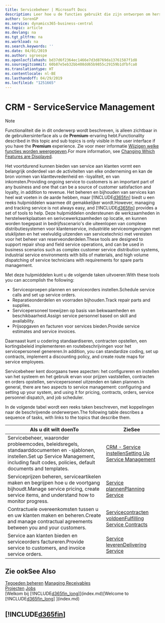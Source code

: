 ```yaml
---
title: Servicebeheer | Microsoft Docs
description: Leer hoe u de functies gebruikt die zijn ontworpen om herstelwerkplaats- en serivcewerkzaamheden te ondersteunen.
author: SorenGP
ms.service: dynamics365-business-central
ms.topic: article
ms.devlang: na
ms.tgt_pltfrm: na
ms.workload: na
ms.search.keywords: ''
ms.date: 04/01/2019
ms.author: sgroespe
ms.openlocfilehash: bd37d6f2364ec1466e7d3d8769da13761587f1d8
ms.sourcegitcommit: 60b87e5eb32bb408dd65b9855c29159b1dfbfca8
ms.translationtype: HT
ms.contentlocale: nl-BE
ms.lasthandoff: 04/29/2019
ms.locfileid: "1251665"
---
```

# <a name="service-management"></a><span data-ttu-id="1cbdc-103">CRM - Service</span><span class="sxs-lookup"><span data-stu-id="1cbdc-103">Service Management</span></span>
> [!NOTE]
> <span data-ttu-id="1cbdc-104">Functionaliteit die in dit onderwerp wordt beschreven, is alleen zichtbaar in de gebruikersinterface als u de **Premium**-ervaring hebt.</span><span class="sxs-lookup"><span data-stu-id="1cbdc-104">Functionality described in this topic and sub topics is only visible in the user interface if you have the **Premium** experience.</span></span> <span data-ttu-id="1cbdc-105">Zie voor meer informatie [Wijzigen welke functies worden weergegeven](ui-experiences.md).</span><span class="sxs-lookup"><span data-stu-id="1cbdc-105">For more information, see [Changing Which Features are Displayed](ui-experiences.md).</span></span>

<span data-ttu-id="1cbdc-106">Het voortdurend kunnen bieden van service aan klanten vormt een belangrijk onderdeel van de activiteiten van elke onderneming en kan de bron vormen van klanttevredenheid en -loyaliteit, en van inkomsten.</span><span class="sxs-lookup"><span data-stu-id="1cbdc-106">Providing ongoing service to customers is an important part of any business and one that can be a source of customer satisfaction and loyalty, in addition to revenue.</span></span> <span data-ttu-id="1cbdc-107">Het beheren en bijhouden van services kan heel wat voeten in de aarde hebben, maar [!INCLUDE[d365fin](includes/d365fin_md.md)] biedt u een reeks hulpmiddelen waarmee dit gemakkelijker wordt.</span><span class="sxs-lookup"><span data-stu-id="1cbdc-107">However, managing and tracking service is not always easy, and [!INCLUDE[d365fin](includes/d365fin_md.md)] provides a set of tools to help.</span></span> <span data-ttu-id="1cbdc-108">Deze hulpmiddelen ondersteunen de werkzaamheden in herstelwerkplaatsen en serivcewerkzaamheden op locatie, en kunnen worden toegepast in bedrijfsscenario's die uiteenlopen van complexe distributiesystemen voor klantenservice, industriële serviceomgevingen met stuklijsten en het veelvuldig uitzenden van servicetechnici met vereisten voor het beheer van reserveonderdelen.</span><span class="sxs-lookup"><span data-stu-id="1cbdc-108">These tools are designed to support repair shop and field service operations, and can be used in business scenarios such as complex customer service distribution systems, industrial service environments with bills of materials, and high volume dispatching of service technicians with requirements for spare parts management.</span></span>  

 <span data-ttu-id="1cbdc-109">Met deze hulpmiddelen kunt u de volgende taken uitvoeren:</span><span class="sxs-lookup"><span data-stu-id="1cbdc-109">With these tools you can accomplish the following:</span></span>  

* <span data-ttu-id="1cbdc-110">Serviceoproepen plannen en serviceorders instellen.</span><span class="sxs-lookup"><span data-stu-id="1cbdc-110">Schedule service calls and set up service orders.</span></span>  
* <span data-ttu-id="1cbdc-111">Reparatieonderdelen en voorraden bijhouden.</span><span class="sxs-lookup"><span data-stu-id="1cbdc-111">Track repair parts and supplies.</span></span>  
* <span data-ttu-id="1cbdc-112">Servicepersoneel toewijzen op basis van bekwaamheden en beschikbaarheid.</span><span class="sxs-lookup"><span data-stu-id="1cbdc-112">Assign service personnel based on skill and availability.</span></span>  
* <span data-ttu-id="1cbdc-113">Prijsopgaven en facturen voor services bieden.</span><span class="sxs-lookup"><span data-stu-id="1cbdc-113">Provide service estimates and service invoices.</span></span>  

<span data-ttu-id="1cbdc-114">Daarnaast kunt u codering standaardiseren, contracten opstellen, een kortingsbeleid implementeren en routebeschrijvingen voor het servicepersoneel genereren.</span><span class="sxs-lookup"><span data-stu-id="1cbdc-114">In addition, you can standardize coding, set up contracts, implement a discounting policy, and create route maps for service employees.</span></span>  

<span data-ttu-id="1cbdc-115">Servicebeheer kent doorgaans twee aspecten: het configureren en instellen van het systeem en het gebruik ervan voor prijzen vaststellen, contracten en orders opstellen, servicepersoneel uitzenden en taken plannen.</span><span class="sxs-lookup"><span data-stu-id="1cbdc-115">In general, there are two aspects to service management: configuring and setting up your system, and using it for pricing, contracts, orders, service personnel dispatch, and job scheduler.</span></span>  

<span data-ttu-id="1cbdc-116">In de volgende tabel wordt een reeks taken beschreven, met koppelingen naar de beschrijvende onderwerpen.</span><span class="sxs-lookup"><span data-stu-id="1cbdc-116">The following table describes a sequence of tasks, with links to the topics that describe them.</span></span>   

|<span data-ttu-id="1cbdc-117">**Als u dit wilt doen**</span><span class="sxs-lookup"><span data-stu-id="1cbdc-117">**To**</span></span>|<span data-ttu-id="1cbdc-118">**Zie**</span><span class="sxs-lookup"><span data-stu-id="1cbdc-118">**See**</span></span>|  
|------------|-------------|  
|<span data-ttu-id="1cbdc-119">Servicebeheer, waaronder probleemcodes, beleidsregels, standaarddocumenten en -sjablonen, instellen.</span><span class="sxs-lookup"><span data-stu-id="1cbdc-119">Set up Service Management, including fault codes, policies, default documents and templates.</span></span>|[<span data-ttu-id="1cbdc-120">CRM - Service instellen</span><span class="sxs-lookup"><span data-stu-id="1cbdc-120">Setting Up Service Management</span></span>](service-setup-service.md)|  
|<span data-ttu-id="1cbdc-121">Serviceprijzen beheren, serviceartikelen maken en begrijpen hoe u de voortgang bijhoudt.</span><span class="sxs-lookup"><span data-stu-id="1cbdc-121">Manage service pricing, create service items, and understand how to monitor progress.</span></span>|[<span data-ttu-id="1cbdc-122">Service plannen</span><span class="sxs-lookup"><span data-stu-id="1cbdc-122">Planning Service</span></span>](service-plan-service.md)|  
|<span data-ttu-id="1cbdc-123">Contractuele overeenkomsten tussen u en uw klanten maken en beheren.</span><span class="sxs-lookup"><span data-stu-id="1cbdc-123">Create and manage contractual agreements between you and your customers.</span></span>|[<span data-ttu-id="1cbdc-124">Servicecontracten voldoen</span><span class="sxs-lookup"><span data-stu-id="1cbdc-124">Fulfilling Service Contracts</span></span>](service-fulfill-service-contracts.md)|  
|<span data-ttu-id="1cbdc-125">Service aan klanten bieden en serviceorders factureren.</span><span class="sxs-lookup"><span data-stu-id="1cbdc-125">Provide service to customers, and invoice service orders.</span></span>|[<span data-ttu-id="1cbdc-126">Service leveren</span><span class="sxs-lookup"><span data-stu-id="1cbdc-126">Delivering Service</span></span>](service-deliver-service.md)|  

## <a name="see-also"></a><span data-ttu-id="1cbdc-127">Zie ook</span><span class="sxs-lookup"><span data-stu-id="1cbdc-127">See Also</span></span>  
<span data-ttu-id="1cbdc-128">[Tegoeden beheren](receivables-manage-receivables.md) </span><span class="sxs-lookup"><span data-stu-id="1cbdc-128">[Managing Receivables](receivables-manage-receivables.md) </span></span>  
<span data-ttu-id="1cbdc-129">[Projecten](projects-how-create-jobs.md) </span><span class="sxs-lookup"><span data-stu-id="1cbdc-129">[Jobs](projects-how-create-jobs.md) </span></span>  
<span data-ttu-id="1cbdc-130">[Welkom bij [!INCLUDE[d365fin_long](includes/d365fin_long_md.md)]](index.md)</span><span class="sxs-lookup"><span data-stu-id="1cbdc-130">[Welcome to [!INCLUDE[d365fin_long](includes/d365fin_long_md.md)] ](index.md)</span></span>

## [!INCLUDE[d365fin](includes/free_trial_md.md)]  
